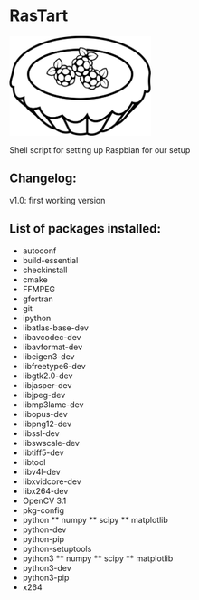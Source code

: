 # RasTart
<img src="icon/RasTartIcon.png" width="250">

Shell script for setting up Raspbian for our setup

## Changelog:

v1.0: first working version

## List of packages installed:

* autoconf
* build-essential
* checkinstall
* cmake
* FFMPEG
* gfortran
* git
* ipython
* libatlas-base-dev
* libavcodec-dev
* libavformat-dev
* libeigen3-dev
* libfreetype6-dev
* libgtk2.0-dev
* libjasper-dev
* libjpeg-dev
* libmp3lame-dev
* libopus-dev
* libpng12-dev
* libssl-dev
* libswscale-dev
* libtiff5-dev
* libtool
* libv4l-dev 
* libxvidcore-dev 
* libx264-dev
* OpenCV 3.1
* pkg-config
* python
** numpy
** scipy
** matplotlib
* python-dev
* python-pip
* python-setuptools
* python3 
** numpy
** scipy
** matplotlib
* python3-dev
* python3-pip
* x264